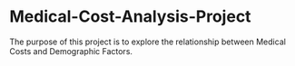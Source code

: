 # Medical-Cost-Analysis-Project
The purpose of this project is to explore the relationship between Medical Costs and Demographic Factors.
